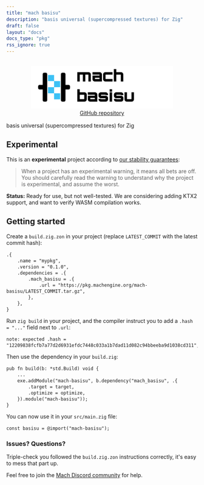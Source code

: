 ```yaml
---
title: "mach basisu"
description: "basis universal (supercompressed textures) for Zig"
draft: false
layout: "docs"
docs_type: "pkg"
rss_ignore: true
---
```


<div style="display: flex; flex-direction: column; justify-content: space-between; align-items: center; margin-bottom: 1rem;">
    <picture>
        <source media="(prefers-color-scheme: dark)" srcset="/assets/mach/basisu-full-dark.svg">
        <img alt="mach-basisu" src="/assets/mach/basisu-full-light.svg" style="height: 7rem; margin-top: 1rem;">
    </picture>
    <a href="https://github.com/hexops/mach-basisu">GitHub repository</a>
</div>

basis universal (supercompressed textures) for Zig

## Experimental

This is an **experimental** project according to [our stability guarantees](../../about/stability):

> When a project has an experimental warning, it means all bets are off. You should carefully read the warning to understand why the project is experimental, and assume the worst.

**Status:** Ready for use, but not well-tested. We are considering adding KTX2 support, and want to verify WASM compilation works.

## Getting started

Create a `build.zig.zon` in your project (replace `LATEST_COMMIT` with the latest commit hash):

```zig
.{
    .name = "mypkg",
    .version = "0.1.0",
    .dependencies = .{
        .mach_basisu = .{
            .url = "https://pkg.machengine.org/mach-basisu/LATEST_COMMIT.tar.gz",
        },
    },
}
```

Run `zig build` in your project, and the compiler instruct you to add a `.hash = "..."` field next to `.url`:

```
note: expected .hash = "12209838fcfb7a77d2d6931efdc7448c033a1b7dad11d082c94bbeeba9d1038cd311",
```

Then use the dependency in your `build.zig`:

```zig
pub fn build(b: *std.Build) void {
    ...
    exe.addModule("mach-basisu", b.dependency("mach_basisu", .{
        .target = target,
        .optimize = optimize,
    }).module("mach-basisu"));
}
```

You can now use it in your `src/main.zig` file:

```zig
const basisu = @import("mach-basisu");
```

### Issues? Questions?

Triple-check you followed the `build.zig.zon` instructions correctly, it's easy to mess that part up.

Feel free to join the [Mach Discord community](../../discord) for help.
